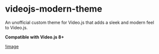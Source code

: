 # videojs-modern-theme
An unofficial custom theme for Video.js that adds a sleek and modern feel to Video.js.

**Compatible with Video.js 8+**

[!image](https://raw.githubusercontent.com/A-Star100/videojs-modern-theme/refs/heads/main/data/example.png)
